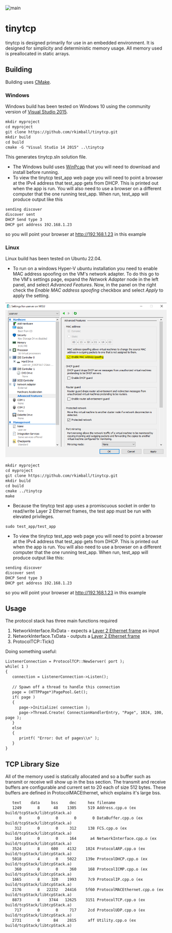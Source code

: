 ![main](https://github.com/rkimball/tinytcp/actions/workflows/cmake.yml/badge.svg)

# tinytcp
tinytcp is designed primarily for use in an embedded environment. It is designed for simplicity and deterministic memory usage.
All memory used is preallocated in static arrays.

## Building
Building uses [CMake](https://cmake.org/).
### Windows
Windows build has been tested on Windows 10 using the community version of [Visual Studio 2015](https://www.visualstudio.com/en-us/visual-studio-homepage-vs.aspx).
```
mkdir myproject
cd myproject
git clone https://github.com/rkimball/tinytcp.git
mkdir build
cd build
cmake -G "Visual Studio 14 2015" ..\tinytcp
```
This generates tinytcp.sln solution file.
* The Windows build uses [WinPcap](http://www.winpcap.org/) that you will need to download and install before running.
* To view the tinytcp test_app web page you will need to point a browser at the IPv4 address that test_app gets from DHCP. This is printed out when the app is run. You will also need to use a browser on a different computer that the one running test_app. When run, test_app will produce output like this
```
sending discover
discover sent
DHCP Send type 3
DHCP got address 192.168.1.23
```
so you will point your browser at http://192.168.1.23 in this example
### Linux
Linux build has been tested on Ubuntu 22.04.
* To run on a windows Hyper-V ubuntu installation you need to enable MAC address spoofing on the
VM's network adapter. To do this go to the VM's settings page, expand the *Network Adapter* node in
the left panel, and select *Advanced Features*. Now, in the panel on the right check the
*Enable MAC address spoofing* checkbox and select *Apply* to apply the setting.

![hyper-v setting](images/mac_spoofing.png)

```
mkdir myproject
cd myproject
git clone https://github.com/rkimball/tinytcp.git
mkdir build
cd build
cmake ../tinytcp
make
```
* Because the tinytcp test app uses a promiscuous socket in order to read/write Layer 2 Ethernet frames, the test app must be run
with elevated privileges.
```
sudo test_app/test_app
```
* To view the tinytcp test_app web page you will need to point a browser at the IPv4 address that test_app gets from DHCP. This is printed out when the app is run. You will also need to use a browser on a different computer that the one running test_app. When run, test_app will produce output like this:
```
sending discover
discover sent
DHCP Send type 3
DHCP got address 192.168.1.23
```
so you will point your browser at http://192.168.1.23 in this example

## Usage
The protocol stack has three main functions required

1. NetworkInterface.RxData - expects a [Layer 2 Ethernet frame](https://en.wikipedia.org/wiki/Ethernet_frame) as input
2. NetworkInterface.TxData - outputs a [Layer 2 Ethernet frame](https://en.wikipedia.org/wiki/Ethernet_frame)
3. ProtocolTCP::Tick()

Doing something useful:
```c_cpp
ListenerConnection = ProtocolTCP::NewServer( port );
while( 1 )
{
   connection = ListenerConnection->Listen();

   // Spawn off a thread to handle this connection
   page = (HTTPPage*)PagePool.Get();
   if( page )
   {
      page->Initialize( connection );
      page->Thread.Create( ConnectionHandlerEntry, "Page", 1024, 100, page );
   }
   else
   {
      printf( "Error: Out of pages\\n" );
   }
}
```
## TCP Library Size
All of the memory used is statically allocated and so a buffer such as transmit or receive will
show up in the bss section. The transmit and receive buffers are configurable and current set to 20 each of size 512 bytes.
These buffers are defined in ProtocolMACEthernet, which explains it's large bss.
```
   text    data     bss     dec     hex filename
   1249       8      48    1305     519 Address.cpp.o (ex build/tcpStack/libtcpStack.a)
      0       0       0       0       0 DataBuffer.cpp.o (ex build/tcpStack/libtcpStack.a)
    312       0       0     312     138 FCS.cpp.o (ex build/tcpStack/libtcpStack.a)
    164       0       0     164      a4 NetworkInterface.cpp.o (ex build/tcpStack/libtcpStack.a)
   3524       8     600    4132    1024 ProtocolARP.cpp.o (ex build/tcpStack/libtcpStack.a)
   5018       4       0    5022    139e ProtocolDHCP.cpp.o (ex build/tcpStack/libtcpStack.a)
    360       0       0     360     168 ProtocolICMP.cpp.o (ex build/tcpStack/libtcpStack.a)
   1665       8     320    1993     7c9 ProtocolIP.cpp.o (ex build/tcpStack/libtcpStack.a)
   2176       8   22232   24416    5f60 ProtocolMACEthernet.cpp.o (ex build/tcpStack/libtcpStack.a)
   8873       8    3744   12625    3151 ProtocolTCP.cpp.o (ex build/tcpStack/libtcpStack.a)
    717       0       0     717     2cd ProtocolUDP.cpp.o (ex build/tcpStack/libtcpStack.a)
   2731       0      84    2815     aff Utility.cpp.o (ex build/tcpStack/libtcpStack.a)
```
